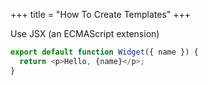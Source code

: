 +++
title = "How To Create Templates"
+++

Use JSX (an ECMAScript extension)

```js
export default function Widget({ name }) {
  return <p>Hello, {name}</p>;
}
```

